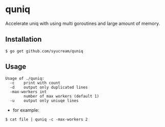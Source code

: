 # quniq

Accelerate uniq with using multi goroutines and large amount of memory.

## Installation

```
$ go get github.com/syucream/quniq
```

## Usage

```
Usage of ./quniq:
  -c    print with count
  -d    output only duplicated lines
  -max-workers int
        number of max workers (default 1)
  -u    output only uniuqe lines
```

* for example:

```
$ cat file | quniq -c -max-workers 2
```
